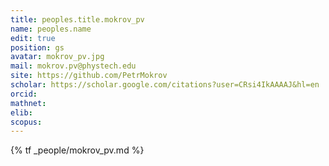 ```yaml
---
title: peoples.title.mokrov_pv
name: peoples.name
edit: true
position: gs
avatar: mokrov_pv.jpg
mail: mokrov.pv@phystech.edu
site: https://github.com/PetrMokrov
scholar: https://scholar.google.com/citations?user=CRsi4IkAAAAJ&hl=en
orcid: 
mathnet:
elib: 
scopus: 
---
```


{% tf _people/mokrov_pv.md %}
